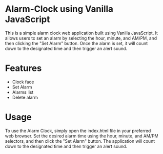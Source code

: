 # Alarm-Clock using Vanilla JavaScript
This is a simple alarm clock web application built using Vanilla JavaScript. It allows users to set an alarm by selecting the hour, minute, and AM/PM, and then clicking the "Set Alarm" button. Once the alarm is set, it will count down to the designated time and then trigger an alert sound.

# Features
- Clock face
- Set Alarm
- Alarms list 
- Delete alarm

# Usage
To use the Alarm Clock, simply open the index.html file in your preferred web browser. Set the desired alarm time using the hour, minute, and AM/PM selectors, and then click the "Set Alarm" button. The application will count down to the designated time and then trigger an alert sound.




